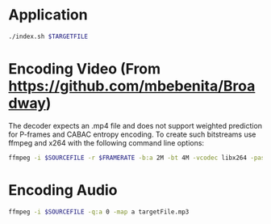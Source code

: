Application
==============
```sh
./index.sh $TARGETFILE
```

Encoding Video (From https://github.com/mbebenita/Broadway)
==============

The decoder expects an .mp4 file and does not support weighted prediction for P-frames and CABAC entropy encoding. To create such bitstreams use ffmpeg and x264 with the following command line options:

```sh
ffmpeg -i $SOURCEFILE -r $FRAMERATE -b:a 2M -bt 4M -vcodec libx264 -pass 1 -coder 0 -bf 0 -flags -loop -wpredp 0 -an targetFile.mp4
```

Encoding Audio
==============
```sh
ffmpeg -i $SOURCEFILE -q:a 0 -map a targetFile.mp3
```
